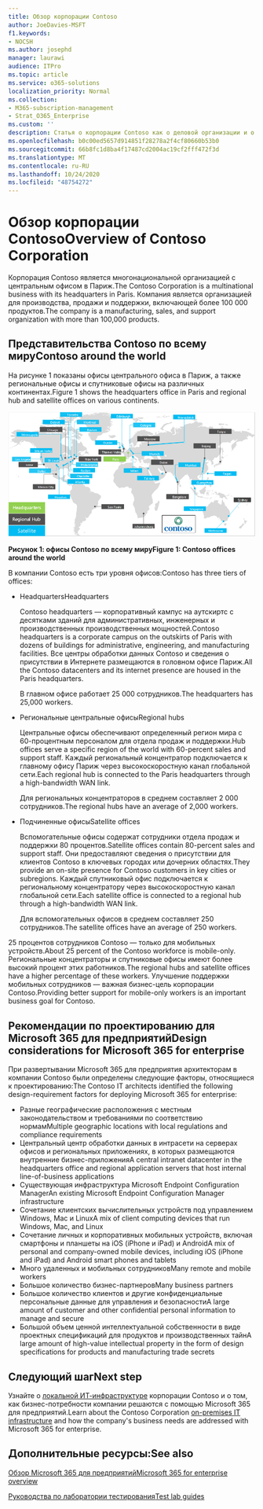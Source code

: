 ```yaml
---
title: Обзор корпорации Contoso
author: JoeDavies-MSFT
f1.keywords:
- NOCSH
ms.author: josephd
manager: laurawi
audience: ITPro
ms.topic: article
ms.service: o365-solutions
localization_priority: Normal
ms.collection:
- M365-subscription-management
- Strat_O365_Enterprise
ms.custom: ''
description: Статья о корпорации Contoso как о деловой организации и о многоуровневой структуре ее офисов по всему миру.
ms.openlocfilehash: b0c00ed5657d914851f28278a2f4cf80660b53b0
ms.sourcegitcommit: 66b8fc1d8ba4f17487cd2004ac19cf2fff472f3d
ms.translationtype: MT
ms.contentlocale: ru-RU
ms.lasthandoff: 10/24/2020
ms.locfileid: "48754272"
---
```

# <a name="overview-of-contoso-corporation"></a><span data-ttu-id="5b7b5-103">Обзор корпорации Contoso</span><span class="sxs-lookup"><span data-stu-id="5b7b5-103">Overview of Contoso Corporation</span></span>

<span data-ttu-id="5b7b5-104">Корпорация Contoso является многонациональной организацией с центральным офисом в Париж.</span><span class="sxs-lookup"><span data-stu-id="5b7b5-104">The Contoso Corporation is a multinational business with its headquarters in Paris.</span></span> <span data-ttu-id="5b7b5-105">Компания является организацией для производства, продажи и поддержки, включающей более 100 000 продуктов.</span><span class="sxs-lookup"><span data-stu-id="5b7b5-105">The company is a manufacturing, sales, and support organization with more than 100,000 products.</span></span>

## <a name="contoso-around-the-world"></a><span data-ttu-id="5b7b5-106">Представительства Contoso по всему миру</span><span class="sxs-lookup"><span data-stu-id="5b7b5-106">Contoso around the world</span></span>

<span data-ttu-id="5b7b5-107">На рисунке 1 показаны офисы центрального офиса в Париж, а также региональные офисы и спутниковые офисы на различных континентах.</span><span class="sxs-lookup"><span data-stu-id="5b7b5-107">Figure 1 shows the headquarters office in Paris and regional hub and satellite offices on various continents.</span></span>

![Офисы Contoso по всему миру](../media/contoso-overview/contoso-overview-fig1.png)

<span data-ttu-id="5b7b5-109">**Рисунок 1: офисы Contoso по всему миру**</span><span class="sxs-lookup"><span data-stu-id="5b7b5-109">**Figure 1: Contoso offices around the world**</span></span>
 
<span data-ttu-id="5b7b5-110">В компании Contoso есть три уровня офисов:</span><span class="sxs-lookup"><span data-stu-id="5b7b5-110">Contoso has three tiers of offices:</span></span>

- <span data-ttu-id="5b7b5-111">Headquarters</span><span class="sxs-lookup"><span data-stu-id="5b7b5-111">Headquarters</span></span>

  <span data-ttu-id="5b7b5-112">Contoso headquarters — корпоративный кампус на аутскиртс с десятками зданий для административных, инженерных и производственных производственных мощностей.</span><span class="sxs-lookup"><span data-stu-id="5b7b5-112">Contoso headquarters is a corporate campus on the outskirts of Paris with dozens of buildings for administrative, engineering, and manufacturing facilities.</span></span> <span data-ttu-id="5b7b5-113">Все центры обработки данных Contoso и сведения о присутствии в Интернете размещаются в головном офисе Париж.</span><span class="sxs-lookup"><span data-stu-id="5b7b5-113">All the Contoso datacenters and its internet presence are housed in the Paris headquarters.</span></span>

  <span data-ttu-id="5b7b5-114">В главном офисе работает 25 000 сотрудников.</span><span class="sxs-lookup"><span data-stu-id="5b7b5-114">The headquarters has 25,000 workers.</span></span>

- <span data-ttu-id="5b7b5-115">Региональные центральные офисы</span><span class="sxs-lookup"><span data-stu-id="5b7b5-115">Regional hubs</span></span>

  <span data-ttu-id="5b7b5-116">Центральные офисы обеспечивают определенный регион мира с 60-процентным персоналом для отдела продаж и поддержки.</span><span class="sxs-lookup"><span data-stu-id="5b7b5-116">Hub offices serve a specific region of the world with 60-percent sales and support staff.</span></span> <span data-ttu-id="5b7b5-117">Каждый региональный концентратор подключается к главному офису Париж через высокоскоростную канал глобальной сети.</span><span class="sxs-lookup"><span data-stu-id="5b7b5-117">Each regional hub is connected to the Paris headquarters through a high-bandwidth WAN link.</span></span>

  <span data-ttu-id="5b7b5-118">Для региональных концентраторов в среднем составляет 2 000 сотрудников.</span><span class="sxs-lookup"><span data-stu-id="5b7b5-118">The regional hubs have an average of 2,000 workers.</span></span>

- <span data-ttu-id="5b7b5-119">Подчиненные офисы</span><span class="sxs-lookup"><span data-stu-id="5b7b5-119">Satellite offices</span></span>

  <span data-ttu-id="5b7b5-120">Вспомогательные офисы содержат сотрудники отдела продаж и поддержки 80 процентов.</span><span class="sxs-lookup"><span data-stu-id="5b7b5-120">Satellite offices contain 80-percent sales and support staff.</span></span> <span data-ttu-id="5b7b5-121">Они предоставляют сведения о присутствии для клиентов Contoso в ключевых городах или дочерних областях.</span><span class="sxs-lookup"><span data-stu-id="5b7b5-121">They provide an on-site presence for Contoso customers in key cities or subregions.</span></span> <span data-ttu-id="5b7b5-122">Каждый спутниковый офис подключается к региональному концентратору через высокоскоростную канал глобальной сети.</span><span class="sxs-lookup"><span data-stu-id="5b7b5-122">Each satellite office is connected to a regional hub through a high-bandwidth WAN link.</span></span>

  <span data-ttu-id="5b7b5-123">Для вспомогательных офисов в среднем составляет 250 сотрудников.</span><span class="sxs-lookup"><span data-stu-id="5b7b5-123">The satellite offices have an average of 250 workers.</span></span>

<span data-ttu-id="5b7b5-124">25 процентов сотрудников Contoso — только для мобильных устройств.</span><span class="sxs-lookup"><span data-stu-id="5b7b5-124">About 25 percent of the Contoso workforce is mobile-only.</span></span> <span data-ttu-id="5b7b5-125">Региональные концентраторы и спутниковые офисы имеют более высокий процент этих работников.</span><span class="sxs-lookup"><span data-stu-id="5b7b5-125">The regional hubs and satellite offices have a higher percentage of these workers.</span></span> <span data-ttu-id="5b7b5-126">Улучшение поддержки мобильных сотрудников — важная бизнес-цель корпорации Contoso.</span><span class="sxs-lookup"><span data-stu-id="5b7b5-126">Providing better support for mobile-only workers is an important business goal for Contoso.</span></span>

## <a name="design-considerations-for-microsoft-365-for-enterprise"></a><span data-ttu-id="5b7b5-127">Рекомендации по проектированию для Microsoft 365 для предприятий</span><span class="sxs-lookup"><span data-stu-id="5b7b5-127">Design considerations for Microsoft 365 for enterprise</span></span>

<span data-ttu-id="5b7b5-128">При развертывании Microsoft 365 для предприятия архитекторам в компании Contoso были определены следующие факторы, относящиеся к проектированию:</span><span class="sxs-lookup"><span data-stu-id="5b7b5-128">The Contoso IT architects identified the following design-requirement factors for deploying Microsoft 365 for enterprise:</span></span>

- <span data-ttu-id="5b7b5-129">Разные географические расположения с местным законодательством и требованиями по соответствию нормам</span><span class="sxs-lookup"><span data-stu-id="5b7b5-129">Multiple geographic locations with local regulations and compliance requirements</span></span>
- <span data-ttu-id="5b7b5-130">Центральный центр обработки данных в интрасети на серверах офисов и региональных приложениях, в которых размещаются внутренние бизнес-приложения</span><span class="sxs-lookup"><span data-stu-id="5b7b5-130">A central intranet datacenter in the headquarters office and regional application servers that host internal line-of-business applications</span></span>
- <span data-ttu-id="5b7b5-131">Существующая инфраструктура Microsoft Endpoint Configuration Manager</span><span class="sxs-lookup"><span data-stu-id="5b7b5-131">An existing Microsoft Endpoint Configuration Manager infrastructure</span></span>
- <span data-ttu-id="5b7b5-132">Сочетание клиентских вычислительных устройств под управлением Windows, Mac и Linux</span><span class="sxs-lookup"><span data-stu-id="5b7b5-132">A mix of client computing devices that run Windows, Mac, and Linux</span></span>
- <span data-ttu-id="5b7b5-133">Сочетание личных и корпоративных мобильных устройств, включая смартфоны и планшеты на iOS (iPhone и iPad) и Android</span><span class="sxs-lookup"><span data-stu-id="5b7b5-133">A mix of personal and company-owned mobile devices, including iOS (iPhone and iPad) and Android smart phones and tablets</span></span>
- <span data-ttu-id="5b7b5-134">Много удаленных и мобильных сотрудников</span><span class="sxs-lookup"><span data-stu-id="5b7b5-134">Many remote and mobile workers</span></span>
- <span data-ttu-id="5b7b5-135">Большое количество бизнес-партнеров</span><span class="sxs-lookup"><span data-stu-id="5b7b5-135">Many business partners</span></span>
- <span data-ttu-id="5b7b5-136">Большое количество клиентов и другие конфиденциальные персональные данные для управления и безопасности</span><span class="sxs-lookup"><span data-stu-id="5b7b5-136">A large amount of customer and other confidential personal information to manage and secure</span></span>
- <span data-ttu-id="5b7b5-137">Большой объем ценной интеллектуальной собственности в виде проектных спецификаций для продуктов и производственных тайн</span><span class="sxs-lookup"><span data-stu-id="5b7b5-137">A large amount of high-value intellectual property in the form of design specifications for products and manufacturing trade secrets</span></span>

## <a name="next-step"></a><span data-ttu-id="5b7b5-138">Следующий шаг</span><span class="sxs-lookup"><span data-stu-id="5b7b5-138">Next step</span></span>

<span data-ttu-id="5b7b5-139">Узнайте о [локальной ИТ-инфраструктуре](contoso-infra-needs.md) корпорации Contoso и о том, как бизнес-потребности компании решаются с помощью Microsoft 365 для предприятий.</span><span class="sxs-lookup"><span data-stu-id="5b7b5-139">Learn about the Contoso Corporation [on-premises IT infrastructure](contoso-infra-needs.md) and how the company's business needs are addressed with Microsoft 365 for enterprise.</span></span>

## <a name="see-also"></a><span data-ttu-id="5b7b5-140">Дополнительные ресурсы:</span><span class="sxs-lookup"><span data-stu-id="5b7b5-140">See also</span></span>

[<span data-ttu-id="5b7b5-141">Обзор Microsoft 365 для предприятий</span><span class="sxs-lookup"><span data-stu-id="5b7b5-141">Microsoft 365 for enterprise overview</span></span>](microsoft-365-overview.md)

[<span data-ttu-id="5b7b5-142">Руководства по лаборатории тестирования</span><span class="sxs-lookup"><span data-stu-id="5b7b5-142">Test lab guides</span></span>](m365-enterprise-test-lab-guides.md)
